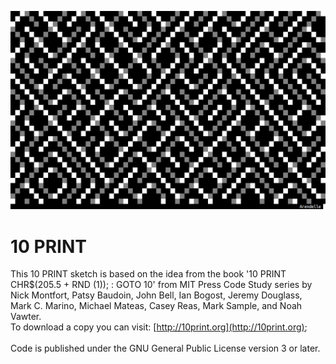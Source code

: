 ![ScreenShot](https://raw.githubusercontent.com/pmkary/10print/master/10PRINT.png)

10 PRINT
========
This 10 PRINT sketch is based on the idea from the book '10 PRINT CHR$(205.5 + RND (1)); : GOTO 10' from MIT Press Code Study series by Nick Montfort, Patsy Baudoin, John Bell, Ian Bogost, Jeremy Douglass, Mark C. Marino, Michael Mateas, Casey Reas, Mark Sample, and Noah Vawter.<br>
To download a copy you can visit: [http://10print.org](http://10print.org);
<br><br>
Code is published under the GNU General Public License version 3 or later.
